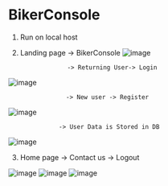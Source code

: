 # BikerConsole
1. Run on local host

2. Landing page -> BikerConsole
![image](https://user-images.githubusercontent.com/63143690/191242507-8bc9ca10-dc61-405b-983b-d16d4bc56169.png)

                    -> Returning User-> Login
![image](https://user-images.githubusercontent.com/63143690/191242650-84e9bde9-5851-4ea0-84bb-712dcd3b2675.png)

                    
                    -> New user -> Register
![image](https://user-images.githubusercontent.com/63143690/191242715-036704ee-14e6-4665-9c95-243d6e63d3a2.png)

                  -> User Data is Stored in DB
![image](https://user-images.githubusercontent.com/63143690/191243338-40d9be40-c83f-4677-9fc1-ffa3aeb577e8.png)
                  


3. Home page -> Contact us
             -> Logout
             
![image](https://user-images.githubusercontent.com/63143690/191245086-83fe8c4d-7270-4627-a26b-1fc44b7b15c4.png)
![image](https://user-images.githubusercontent.com/63143690/191245670-145e3e21-36c5-463f-afa7-6f3a02152063.png)
![image](https://user-images.githubusercontent.com/63143690/191245892-e0d26cb8-816c-4e82-a901-fb71f3a4e06b.png)
